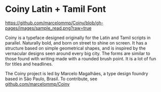 # Coiny Latin + Tamil Font

https://github.com/marcelommp/Coiny/blob/gh-pages/images/sample_read.png?raw=true

Coiny is a typeface designed originally for the Latin and Tamil scripts in parallel. 
Naturally bold, and born on street to shine on screen.
It has a structure based on simple geometrical shapes, and is inspired by the vernacular designs seen around every big city. 
The forms are similar to those found with writing made with a rounded brush point. 
It is a lot of fun for titles and headlines. 

The Coiny project is led by Marcelo Magalhães, a type design foundry based in São Paulo, Brasil. 
To contribute, see <a href="https://github.com/marcelommp/Coiny">github.com/marcelommp/Coiny</a>

